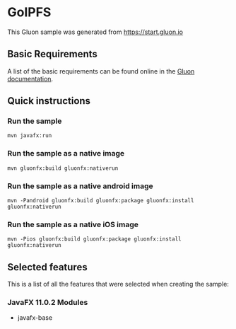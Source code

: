 # GoIPFS

This Gluon sample was generated from https://start.gluon.io

## Basic Requirements

A list of the basic requirements can be found online in the [Gluon documentation](https://docs.gluonhq.com/#_requirements).

## Quick instructions

### Run the sample

```
mvn javafx:run
```

### Run the sample as a native image

```
mvn gluonfx:build gluonfx:nativerun
```

### Run the sample as a native android image

```
mvn -Pandroid gluonfx:build gluonfx:package gluonfx:install gluonfx:nativerun
```

### Run the sample as a native iOS image

```
mvn -Pios gluonfx:build gluonfx:package gluonfx:install gluonfx:nativerun
```

## Selected features

This is a list of all the features that were selected when creating the sample:

### JavaFX 11.0.2 Modules

- javafx-base
